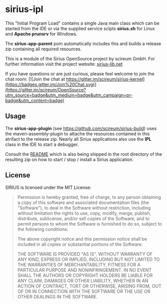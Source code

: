 # sirius-ipl

This "Initial Program Load" contains a single Java main class which can be started from the IDE or via the supplied service
scipts **sirius.sh** for Linux and **Apache prunsrv** for Windows.

The **sirius-app-parent** pom automatically includes this and builds a release zip containing all required resources.

This is a module of the Sirius OpenSource project by scireum GmbH. For further information visit the project website: [sirius-lib.net](http://sirius-lib.net)

If you have questions or are just curious, please feel welcome to join the chat room:
[![Join the chat at https://gitter.im/scireum/sirius-kernel](https://badges.gitter.im/Join%20Chat.svg)](https://gitter.im/scireum/OpenSource?utm_source=badge&utm_medium=badge&utm_campaign=pr-badge&utm_content=badge)

## Usage

The **sirius-app-plugin** (see https://github.com/scireum/sirius-build) uses the maven-assembly-plugin to attache the resources contained in this atrifact to the release zip. Nearly all Sirius applications also use the **IPL** class in the
IDE to start a debugger.

Consult the [README](src/main/resources/README) which is also being shipped in the root directory of the resulting zip
on how to start / stop / install a Sirius application.

## License

SIRIUS is licensed under the MIT License:

> Permission is hereby granted, free of charge, to any person obtaining a copy
> of this software and associated documentation files (the "Software"), to deal
> in the Software without restriction, including without limitation the rights
> to use, copy, modify, merge, publish, distribute, sublicense, and/or sell
> copies of the Software, and to permit persons to whom the Software is
> furnished to do so, subject to the following conditions:
> 
> The above copyright notice and this permission notice shall be included in
> all copies or substantial portions of the Software.
> 
> THE SOFTWARE IS PROVIDED "AS IS", WITHOUT WARRANTY OF ANY KIND, EXPRESS OR
> IMPLIED, INCLUDING BUT NOT LIMITED TO THE WARRANTIES OF MERCHANTABILITY,
> FITNESS FOR A PARTICULAR PURPOSE AND NONINFRINGEMENT. IN NO EVENT SHALL THE
> AUTHORS OR COPYRIGHT HOLDERS BE LIABLE FOR ANY CLAIM, DAMAGES OR OTHER
> LIABILITY, WHETHER IN AN ACTION OF CONTRACT, TORT OR OTHERWISE, ARISING FROM,
> OUT OF OR IN CONNECTION WITH THE SOFTWARE OR THE USE OR OTHER DEALINGS IN
> THE SOFTWARE.


